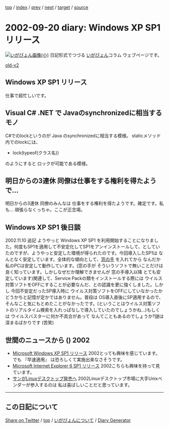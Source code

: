 [top](../index.html) 
 / [index](index.html) 
 / [prev](https://igapyon.github.io/diary/2002/ig020919.html) 
 / [next](https://igapyon.github.io/diary/2002/ig020923.html) 
 / [target](https://igapyon.github.io/diary/2002/ig020920.html) 
 / [source](https://github.com/igapyon/diary/blob/gh-pages/2002/ig020920.html.src.md) 

2002-09-20 diary: Windows XP SP1 リリース
=====================================================================================================
[![いがぴょん画像(小)](https://igapyon.github.io/diary/images/iga200306s.jpg "いがぴょん")](https://igapyon.github.io/diary/memo/memoigapyon.html) 日記形式でつづる [いがぴょん](https://igapyon.github.io/diary/memo/memoigapyon.html)コラム ウェブページです。

[old-v2](ig020920-orig.html)

## Windows XP SP1 リリース

仕事で超忙しいです。


## Visual C# .NET で Javaのsynchronizedに相当するモノ

C#でのlockというのが Java のsynchronizedに相当する模様。
staticメソッド内でのlockには、

* lock(typeof(クラス名))

のようにすると ロックが可能である模様。

## 明日からの3連休 同僚は仕事をする権利を得たようで…

明日からの3連休 同僚のみんなは 仕事をする権利を得たようです。確定です。私も… 頑張らなくっちゃ。ここが正念場。

## Windows XP SP1 後日談

2002.11.10 追記 ようやっと Windows XP SP1 を利用開始することになりました。何度もSP1を適用して不安定化してSP1をアンインストールして、としていたのですが、ようやっと安定した環境が得られたのです。今回導入したSP1は なんとなく安定しています。全体的な傾向として、[窓の手](http://www.asahi-net.or.jp/~vr4m-ikw/) を入れてから なんだか私のPCは安定して動作しています。(窓の手が そういうソフトで無いことだけは良く知っています。しかしなぜだか理解できませんが 窓の手導入以降 とても安定しています)関連して、Service Packの類をインストールする際には ウイルス対策ソフトをOFFにすることが必要なんだ、との認識を更に強くしました。しかし 今回不安定だったSP導入時に ウイルス対策ソフトをOFFにしていなかったかどうかちと記憶が定かではありません。普段は OS導入直後にSP適用するので、そんなこと気にもとめたことがなかったです。(ということはウイルス対策ソフトのリアルタイム検索を入れっぱなしで導入していたのでしょうかね…)もしくは ウイルスバスターに何か不具合があって なんてこともあるのでしょうか?謎は深まるばかりです (苦笑)

## 世間のニュースから () 2002

* [Microsoft Windows XP SP1 リリース](http://www.microsoft.com/japan/windowsxp/pro/downloads/servicepacks/sp1/)  2002とっても興味を感じています。でも 『早速適用』 は恐ろしくて実施出来なさそうです。
* [Microsoft Internet Explorer 6 SP1 リリース](http://www.microsoft.com/japan/ie/downloads/ie6SP1/)  2002こちらも興味を持って見ています。
* [サンがLinuxデスクトップ発売へ](http://japan.cnet.com/Enterprise/News/2002/Item/020919-2.html)  2002Linuxデスクトップ市場に大手Unixベンダーが参入するのは 私は喜ばしいことだと思っています。

----------------------------------------------------------------------------------------------------

## この日記について

[Share on Twitter](https://twitter.com/intent/tweet?hashtags=igapyon%2Cdiary%2C%E3%81%84%E3%81%8C%E3%81%B4%E3%82%87%E3%82%93&text=Windows+XP+SP1+%E3%83%AA%E3%83%AA%E3%83%BC%E3%82%B9&url=https%3A%2F%2Figapyon.github.io%2Fdiary%2F2002%2Fig020920.html) / [top](../index.html) / [いがぴょんについて](https://igapyon.github.io/diary/memo/memoigapyon.html) / [Diary Generator](https://github.com/igapyon/igapyonv3)
